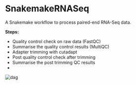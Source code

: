 # SnakemakeRNASeq
A Snakemake workflow to process paired-end RNA-Seq data.

**Steps:**

- Quality control check on raw data (FastQC)
- Summarise the quality control results (MultiQC)
- Adapter trimming with cutadapt
- Post quality control check after trimming
- Summarise the post trimming QC results 
- 

![dag](https://user-images.githubusercontent.com/42179487/59709094-f66d5c80-91d3-11e9-873d-cc0e003f4585.png)



